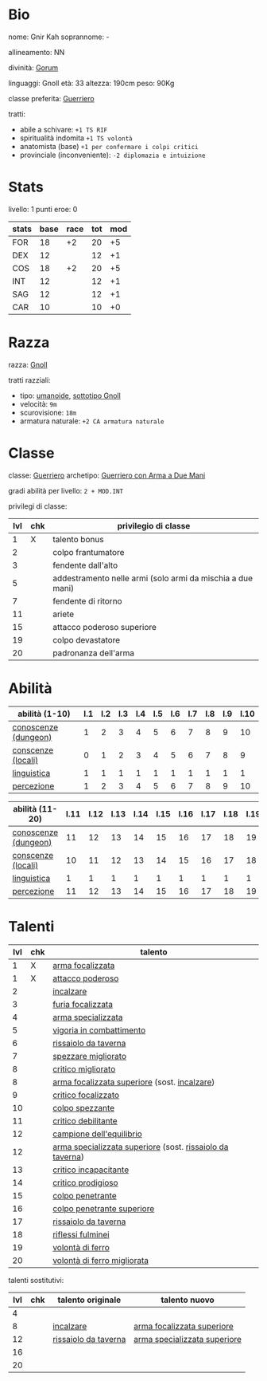 # Bio

nome: Gnir Kah
soprannome: -

allineamento: NN

divinità: [Gorum](https://golarion.altervista.org/wiki/Gorum)

linguaggi: Gnoll
età: 33
altezza: 190cm
peso: 90Kg

classe preferita: [Guerriero](https://golarion.altervista.org/wiki/Guerriero)

tratti:
 - abile a schivare: `+1 TS RIF`
 - spiritualità indomita `+1 TS volontà`
 - anatomista (base) `+1 per confermare i colpi critici`
 - provinciale (inconveniente): `-2 diplomazia e intuizione`

# Stats

livello: 1
punti eroe: 0

| stats | base | race | tot | mod |
| ----- | ---- | ---- | --- | --- |
| FOR   | 18   | +2   | 20  | +5  |
| DEX   | 12   |      | 12  | +1  |
| COS   | 18   | +2   | 20  | +5  |
| INT   | 12   |      | 12  | +1  |
| SAG   | 12   |      | 12  | +1  |
| CAR   | 10   |      | 10  | +0  |

# Razza

razza: [Gnoll](https://golarion.altervista.org/wiki/Razze/Gnoll)

tratti razziali:
 - tipo: [umanoide](https://golarion.altervista.org/wiki/Tipo_Umanoide), [sottotipo Gnoll](https://golarion.altervista.org/wiki/Sottotipo_Gnoll)
 - velocità: `9m`
 - scurovisione: `18m`
 - armatura naturale: `+2 CA armatura naturale`

# Classe

classe: [Guerriero](https://golarion.altervista.org/wiki/Guerriero)
archetipo: [Guerriero con Arma a Due Mani](https://golarion.altervista.org/wiki/Guerriero/Archetipi#Guerriero_con_Arma_a_Due_Mani)

gradi abilità per livello: `2 + MOD.INT`

privilegi di classe:

| lvl | chk | privilegio di classe                                       |
| --- | --- | ---------------------------------------------------------- |
| 1   | X   | talento bonus                                              |
| 2   |     | colpo frantumatore                                         |
| 3   |     | fendente dall'alto                                         |
| 5   |     | addestramento nelle armi (solo armi da mischia a due mani) |
| 7   |     | fendente di ritorno                                        |
| 11  |     | ariete                                                     |
| 15  |     | attacco poderoso superiore                                 |
| 19  |     | colpo devastatore                                          |
| 20  |     | padronanza dell'arma                                       |

# Abilità

| abilità (1-10)                                                          | l.1 | l.2 | l.3 | l.4 | l.5 | l.6 | l.7 | l.8 | l.9 | l.10 |
| ----------------------------------------------------------------------- | --- | --- | --- | --- | --- | --- | --- | --- | --- | ---- |
| [conoscenze (dungeon)](https://golarion.altervista.org/wiki/Conoscenze) | 1   | 2   | 3   | 4   | 5   | 6   | 7   | 8   | 9   | 10   |
| [conscenze (locali)](https://golarion.altervista.org/wiki/Conoscenze)   | 0   | 1   | 2   | 3   | 4   | 5   | 6   | 7   | 8   | 9    |
| [linguistica](https://golarion.altervista.org/wiki/Linguistica)         | 1   | 1   | 1   | 1   | 1   | 1   | 1   | 1   | 1   | 1    |
| [percezione](https://golarion.altervista.org/wiki/Percezione)           | 1   | 2   | 3   | 4   | 5   | 6   | 7   | 8   | 9   | 10   |

| abilità (11-20)                                                         | l.11 | l.12 | l.13 | l.14 | l.15 | l.16 | l.17 | l.18 | l.19 | l.20 |
| ----------------------------------------------------------------------- | ---- | ---- | ---- | ---- | ---- | ---- | ---- | ---- | ---- | ---- |
| [conoscenze (dungeon)](https://golarion.altervista.org/wiki/Conoscenze) | 11   | 12   | 13   | 14   | 15   | 16   | 17   | 18   | 19   | 20   |
| [conscenze (locali)](https://golarion.altervista.org/wiki/Conoscenze)   | 10   | 11   | 12   | 13   | 14   | 15   | 16   | 17   | 18   | 19   |
| [linguistica](https://golarion.altervista.org/wiki/Linguistica)         | 1    | 1    | 1    | 1    | 1    | 1    | 1    | 1    | 1    | 1    |
| [percezione](https://golarion.altervista.org/wiki/Percezione)           | 11   | 12   | 13   | 14   | 15   | 16   | 17   | 18   | 19   | 20   |


# Talenti

| lvl | chk | talento                                                                                                                                                                                     |
| --- | --- | ------------------------------------------------------------------------------------------------------------------------------------------------------------------------------------------- |
| 1   | X   | [arma focalizzata](https://golarion.altervista.org/wiki/Arma_Focalizzata)                                                                                                                   |
| 1   | X   | [attacco poderoso](https://golarion.altervista.org/wiki/Attacco_Poderoso)                                                                                                                   |
| 2   |     | [incalzare](https://golarion.altervista.org/wiki/Incalzare)                                                                                                                                 |
| 3   |     | [furia focalizzata](https://golarion.altervista.org/wiki/Furia_Focalizzata)                                                                                                                 |
| 4   |     | [arma specializzata](https://golarion.altervista.org/wiki/Arma_Specializzata)                                                                                                               |
| 5   |     | [vigoria in combattimento](https://golarion.altervista.org/wiki/Vigoria_in_Combattimento)                                                                                                   |
| 6   |     | [rissaiolo da taverna](https://golarion.altervista.org/wiki/Rissaiolo_da_Taverna)                                                                                                           |
| 7   |     | [spezzare migliorato](https://golarion.altervista.org/wiki/Spezzare_Migliorato)                                                                                                             |
| 8   |     | [critico migliorato](https://golarion.altervista.org/wiki/Critico_Migliorato)                                                                                                               |
| 8   |     | [arma focalizzata superiore](https://golarion.altervista.org/wiki/Arma_Focalizzata_Superiore) (sost. [incalzare](https://golarion.altervista.org/wiki/Incalzare))                           |
| 9   |     | [critico focalizzato](https://golarion.altervista.org/wiki/Critico_Focalizzato)                                                                                                             |
| 10  |     | [colpo spezzante](https://golarion.altervista.org/wiki/Colpo_Spezzante)                                                                                                                     |
| 11  |     | [critico debilitante](https://golarion.altervista.org/wiki/Critico_Debilitante)                                                                                                             |
| 12  |     | [campione dell'equilibrio](https://golarion.altervista.org/wiki/Campione_dell%27Equilibrio)                                                                                                 |
| 12  |     | [arma specializzata superiore](https://golarion.altervista.org/wiki/Arma_Specializzata_Superiore) (sost. [rissaiolo da taverna](https://golarion.altervista.org/wiki/Rissaiolo_da_Taverna)) |
| 13  |     | [critico incapacitante](https://golarion.altervista.org/wiki/Critico_Incapacitante)                                                                                                         |
| 14  |     | [critico prodigioso](https://golarion.altervista.org/wiki/Critico_Prodigioso)                                                                                                               |
| 15  |     | [colpo penetrante](https://golarion.altervista.org/wiki/Colpo_Penetrante)                                                                                                                   |
| 16  |     | [colpo penetrante superiore](https://golarion.altervista.org/wiki/Colpo_Penetrante_Superiore)                                                                                               |
| 17  |     | [rissaiolo da taverna](https://golarion.altervista.org/wiki/Rissaiolo_da_Taverna)                                                                                                           |
| 18  |     | [riflessi fulminei](https://golarion.altervista.org/wiki/Riflessi_Fulminei)                                                                                                                 |
| 19  |     | [volontà di ferro](https://golarion.altervista.org/wiki/Volont%C3%A0_di_Ferro)                                                                                                              |
| 20  |     | [volontà di ferro migliorata](https://golarion.altervista.org/wiki/Volont%C3%A0_di_Ferro_Migliorata)                                                                                        |

talenti sostitutivi:

| lvl | chk | talento originale                                                                 | talento nuovo                                                                                     |
| --- | --- | --------------------------------------------------------------------------------- | ------------------------------------------------------------------------------------------------- |
| 4   |     |                                                                                   |                                                                                                   |
| 8   |     | [incalzare](https://golarion.altervista.org/wiki/Incalzare)                       | [arma focalizzata superiore](https://golarion.altervista.org/wiki/Arma_Focalizzata_Superiore)     |
| 12  |     | [rissaiolo da taverna](https://golarion.altervista.org/wiki/Rissaiolo_da_Taverna) | [arma specializzata superiore](https://golarion.altervista.org/wiki/Arma_Specializzata_Superiore) |
| 16  |     |                                                                                   |                                                                                                   |
| 20  |     |                                                                                   |                                                                                                   |
